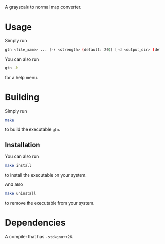 A grayscale to normal map converter.

# Usage

Simply run

```bash
gtn <file_name> ... [-s <strength> (default: 20)] [-d <output_dir> (default: ./)]
```

You can also run

```bash
gtn -h
```

for a help menu.

# Building

Simply run

```bash
make
```

to build the executable `gtn`.

## Installation

You can also run

```bash
make install
```

to install the executable on your system.

And also

```bash
make uninstall
```

to remove the executable from your system.

# Dependencies

A compiler that has `-std=gnu++26`.
